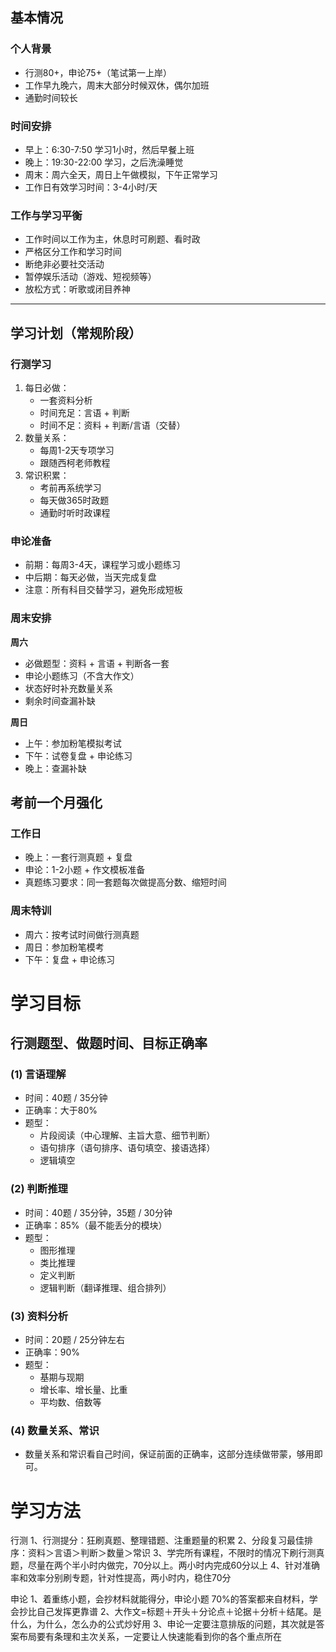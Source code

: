 ## 基本情况

### 个人背景
- 行测80+，申论75+（笔试第一上岸）
- 工作早九晚六，周末大部分时候双休，偶尔加班
- 通勤时间较长

### 时间安排
- 早上：6:30-7:50 学习1小时，然后早餐上班
- 晚上：19:30-22:00 学习，之后洗澡睡觉
- 周末：周六全天，周日上午做模拟，下午正常学习
- 工作日有效学习时间：3-4小时/天

### 工作与学习平衡
- 工作时间以工作为主，休息时可刷题、看时政
- 严格区分工作和学习时间
- 断绝非必要社交活动
- 暂停娱乐活动（游戏、短视频等）
- 放松方式：听歌或闭目养神

---

## 学习计划（常规阶段）

### 行测学习
1. 每日必做：
   - 一套资料分析
   - 时间充足：言语 + 判断
   - 时间不足：资料 + 判断/言语（交替）
2. 数量关系：
   - 每周1-2天专项学习
   - 跟随西柯老师教程
3. 常识积累：
   - 考前再系统学习
   - 每天做365时政题
   - 通勤时听时政课程

### 申论准备
- 前期：每周3-4天，课程学习或小题练习
- 中后期：每天必做，当天完成复盘
- 注意：所有科目交替学习，避免形成短板

### 周末安排
**周六**
- 必做题型：资料 + 言语 + 判断各一套
- 申论小题练习（不含大作文）
- 状态好时补充数量关系
- 剩余时间查漏补缺

**周日**
- 上午：参加粉笔模拟考试
- 下午：试卷复盘 + 申论练习
- 晚上：查漏补缺



## 考前一个月强化

### 工作日
- 晚上：一套行测真题 + 复盘
- 申论：1-2小题 + 作文模板准备
- 真题练习要求：同一套题每次做提高分数、缩短时间

### 周末特训
- 周六：按考试时间做行测真题
- 周日：参加粉笔模考
- 下午：复盘 + 申论练习

# 学习目标
## 行测题型、做题时间、目标正确率

### (1) 言语理解
- 时间：40题 / 35分钟
- 正确率：大于80%
- 题型：
  - 片段阅读（中心理解、主旨大意、细节判断）
  - 语句排序（语句排序、语句填空、接语选择）
  - 逻辑填空

### (2) 判断推理
- 时间：40题 / 35分钟，35题 / 30分钟
- 正确率：85%（最不能丢分的模块）
- 题型：
  - 图形推理
  - 类比推理
  - 定义判断
  - 逻辑判断（翻译推理、组合排列）

### (3) 资料分析
- 时间：20题 / 25分钟左右
- 正确率：90%
- 题型：
  - 基期与现期
  - 增长率、增长量、比重
  - 平均数、倍数等

### (4) 数量关系、常识
- 数量关系和常识看自己时间，保证前面的正确率，这部分连续做带蒙，够用即可。

# 学习方法

行测
1、行测提分：狂刷真题、整理错题、注重题量的积累
2、分段复习最佳排序：资料＞言语＞判断＞数量＞常识
3、学完所有课程，不限时的情况下刷行测真题，尽量在两个半小时内做完，70分以上。两小时内完成60分以上
4、针对准确率和效率分别刷专题，针对性提高，两小时内，稳住70分
	
申论
1、着重练小题，会抄材料就能得分，申论小题
70%的答案都来自材料，学会抄比自己发挥更靠谱
2、大作文=标题＋开头＋分论点＋论据＋分析＋结尾。是什么，为什么，怎么办的公式炒好用
3、申论一定要注意排版的问题，其次就是答案布局要有条理和主次关系，一定要让人快速能看到你的各个重点所在
